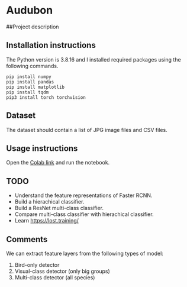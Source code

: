 # Audubon

##Project description


## Installation instructions
The Python version is 3.8.16 and I installed required packages using the following commands.
```
pip install numpy
pip install pandas
pip install matplotlib
pip install tqdm
pip3 install torch torchvision 
```

## Dataset
The dataset should contain a list of JPG image files and CSV files.

## Usage instructions
Open the [Colab link](https://colab.research.google.com/drive/1ogZnN_sZZRnXpQUwGrUWN_TZSoqCccks?usp=sharing) and run the notebook.

## TODO
- Understand the feature representations of Faster RCNN.
- Build a hierachical classifier.
- Build a ResNet multi-class classifier.
- Compare multi-class classifier with hierachical classifier.
- Learn https://lost.training/


## Comments
We can extract feature layers from the following types of model:

1. Bird-only detector
2. Visual-class detector (only big groups)
3. Multi-class detector (all species)
